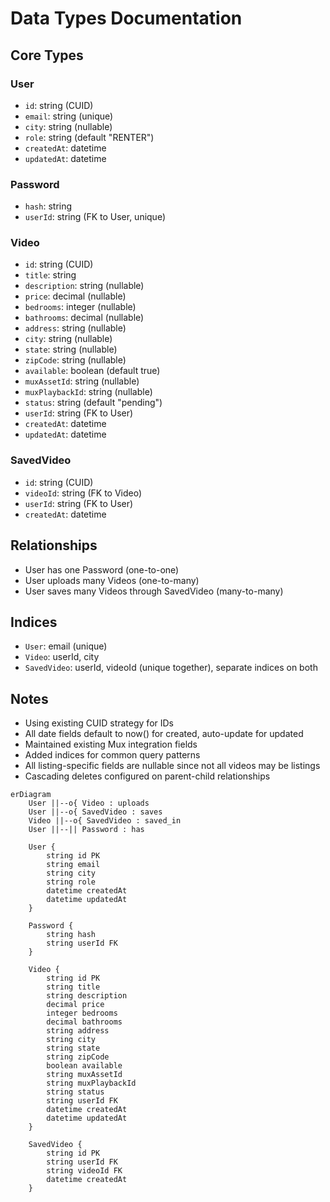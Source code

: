 # Data Types Documentation

## Core Types

### User
- `id`: string (CUID)
- `email`: string (unique)
- `city`: string (nullable)
- `role`: string (default "RENTER")
- `createdAt`: datetime
- `updatedAt`: datetime

### Password
- `hash`: string
- `userId`: string (FK to User, unique)

### Video
- `id`: string (CUID)
- `title`: string
- `description`: string (nullable)
- `price`: decimal (nullable)
- `bedrooms`: integer (nullable)
- `bathrooms`: decimal (nullable)
- `address`: string (nullable)
- `city`: string (nullable)
- `state`: string (nullable)
- `zipCode`: string (nullable)
- `available`: boolean (default true)
- `muxAssetId`: string (nullable)
- `muxPlaybackId`: string (nullable)
- `status`: string (default "pending")
- `userId`: string (FK to User)
- `createdAt`: datetime
- `updatedAt`: datetime

### SavedVideo
- `id`: string (CUID)
- `videoId`: string (FK to Video)
- `userId`: string (FK to User)
- `createdAt`: datetime

## Relationships
- User has one Password (one-to-one)
- User uploads many Videos (one-to-many)
- User saves many Videos through SavedVideo (many-to-many)

## Indices
- `User`: email (unique)
- `Video`: userId, city
- `SavedVideo`: userId, videoId (unique together), separate indices on both

## Notes
- Using existing CUID strategy for IDs
- All date fields default to now() for created, auto-update for updated
- Maintained existing Mux integration fields
- Added indices for common query patterns
- All listing-specific fields are nullable since not all videos may be listings
- Cascading deletes configured on parent-child relationships

```mermaid
erDiagram
    User ||--o{ Video : uploads
    User ||--o{ SavedVideo : saves
    Video ||--o{ SavedVideo : saved_in
    User ||--|| Password : has

    User {
        string id PK
        string email
        string city
        string role
        datetime createdAt
        datetime updatedAt
    }

    Password {
        string hash
        string userId FK
    }

    Video {
        string id PK
        string title
        string description
        decimal price
        integer bedrooms
        decimal bathrooms
        string address
        string city
        string state
        string zipCode
        boolean available
        string muxAssetId
        string muxPlaybackId
        string status
        string userId FK
        datetime createdAt
        datetime updatedAt
    }

    SavedVideo {
        string id PK
        string userId FK
        string videoId FK
        datetime createdAt
    }
```
